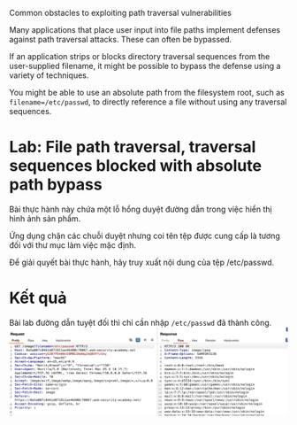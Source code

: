 Common obstacles to exploiting path traversal vulnerabilities

Many applications that place user input into file paths implement defenses against path traversal attacks. These can often be bypassed.

If an application strips or blocks directory traversal sequences from the user-supplied filename, it might be possible to bypass the defense using a variety of techniques.

You might be able to use an absolute path from the filesystem root, such as `filename=/etc/passwd`, to directly reference a file without using any traversal sequences.

# Lab: File path traversal, traversal sequences blocked with absolute path bypass
Bài thực hành này chứa một lỗ hổng duyệt đường dẫn trong việc hiển thị hình ảnh sản phẩm.

Ứng dụng chặn các chuỗi duyệt nhưng coi tên tệp được cung cấp là tương đối với thư mục làm việc mặc định.

Để giải quyết bài thực hành, hãy truy xuất nội dung của tệp /etc/passwd.
# Kết quả
Bài lab đường dẫn tuyệt đối thì chỉ cần nhập `/etc/passwd` đã thành công.
<img src='./img/Screenshot 2025-07-24 at 21.31.09.png'>